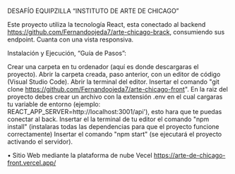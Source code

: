 DESAFÍO EQUIPZILLA “INSTITUTO DE ARTE DE CHICAGO”

Este proyecto utiliza la tecnología React, esta conectado al backend https://github.com/Fernandoojeda7/arte-chicago-brack, consumiendo sus endpoint. Cuanta con una vista responsiva.

Instalación y Ejecución, “Guía de Pasos”:

Crear una carpeta en tu ordenador (aquí es donde descargaras el proyecto).
Abrir la carpeta creada, paso anterior, con un editor de código (Visual Studio Code).
Abrir la terminal del editor.
Insertar el comando "git clone https://github.com/Fernandoojeda7/arte-chicago-front".
En la raiz del proyecto debes crear un archivo con la extensión .env en el cual cargaras tu variable de entorno (ejemplo: REACT_APP_SERVER=http://localhost:3001/api'), esto hara que te puedas conectar al back.
Insertar el la terminal de tu editor el comando "npm install" (instalaras todas las dependencias para que el proyecto funcione correctamente)
Insertar el comando "npm start" (se ejecutará el proyecto activando el servidor).

• Sitio Web mediante la plataforma de nube Vecel https://arte-de-chicago-front.vercel.app/

